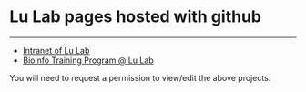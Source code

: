 # Lu Lab pages hosted with github

---

* [Intranet of Lu Lab](http://lulab.github.io/intranet)
* [Bioinfo Training Program @ Lu Lab](http://lulab.github.io/training)

You will need to request a permission to view/edit the above projects.


